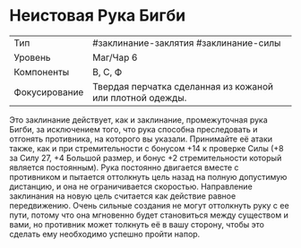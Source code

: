 # Неистовая Рука Бигби

|               |                                                           |
| ------------- | --------------------------------------------------------- |
| Тип           | #заклинание-заклятия #заклинание-силы                     | 
| Уровень       | Маг/Чар 6                                                 |
| Компоненты    | В, С, Ф                                                   |
| Фокусирование | Твердая перчатка сделанная из кожаной или плотной одежды. |

Это заклинание действует, как и заклинание, промежуточная рука Бигби, за исключением того, что рука способна преследовать и отгонять противника, на которого вы указали. Принимайте её атаки также, как и при стремительности с бонусом +14 к проверке Силы (+8 за Силу 27, +4 Большой размер, и бонус +2 стремительности который является постоянным). Рука постоянно двигается вместе с противником и пытается оттолкнуть цель назад на полную допустимую дистанцию, и она не ограничивается скоростью. Направление заклинания на новую цель считается как действие равное передвижению. Очень сильные создания не могут оттолкнуть руку с ее пути, потому что она мгновенно будет становиться между существом и вами, но противник может толкнуть её в вашу сторону, чтобы это сделать ему необходимо успешно пройти напор.
